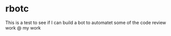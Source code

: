 # rbotc

This is a test to see if I can build a bot to automatet some of the code review work @ my work